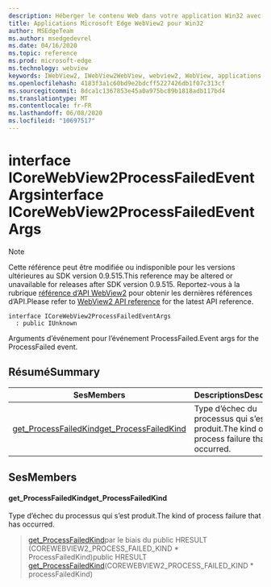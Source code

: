 ```yaml
---
description: Héberger le contenu Web dans votre application Win32 avec le contrôle Microsoft Edge WebView2
title: Applications Microsoft Edge WebView2 pour Win32
author: MSEdgeTeam
ms.author: msedgedevrel
ms.date: 04/16/2020
ms.topic: reference
ms.prod: microsoft-edge
ms.technology: webview
keywords: IWebView2, IWebView2WebView, webview2, WebView, applications Win32, Win32, Edge, ICoreWebView2, ICoreWebView2Controller, contrôle de navigateur, html Edge
ms.openlocfilehash: 4183f3a1c60bd9e2bdcff5227426db1f07c313cf
ms.sourcegitcommit: 8dca1c1367853e45a0a975bc89b1818adb117bd4
ms.translationtype: MT
ms.contentlocale: fr-FR
ms.lasthandoff: 06/08/2020
ms.locfileid: "10697517"
---
```

# <span data-ttu-id="f7a68-104">interface ICoreWebView2ProcessFailedEventArgs</span><span class="sxs-lookup"><span data-stu-id="f7a68-104">interface ICoreWebView2ProcessFailedEventArgs</span></span> 

> [!NOTE]
> <span data-ttu-id="f7a68-105">Cette référence peut être modifiée ou indisponible pour les versions ultérieures au SDK version 0.9.515.</span><span class="sxs-lookup"><span data-stu-id="f7a68-105">This reference may be altered or unavailable for releases after SDK version 0.9.515.</span></span> <span data-ttu-id="f7a68-106">Reportez-vous à la rubrique [référence d’API WebView2](../../../webview2-api-reference.md) pour obtenir les dernières références d’API.</span><span class="sxs-lookup"><span data-stu-id="f7a68-106">Please refer to [WebView2 API reference](../../../webview2-api-reference.md) for the latest API reference.</span></span>

```
interface ICoreWebView2ProcessFailedEventArgs
  : public IUnknown
```

<span data-ttu-id="f7a68-107">Arguments d’événement pour l’événement ProcessFailed.</span><span class="sxs-lookup"><span data-stu-id="f7a68-107">Event args for the ProcessFailed event.</span></span>

## <span data-ttu-id="f7a68-108">Résumé</span><span class="sxs-lookup"><span data-stu-id="f7a68-108">Summary</span></span>

 <span data-ttu-id="f7a68-109">Ses</span><span class="sxs-lookup"><span data-stu-id="f7a68-109">Members</span></span>                        | <span data-ttu-id="f7a68-110">Descriptions</span><span class="sxs-lookup"><span data-stu-id="f7a68-110">Descriptions</span></span>
--------------------------------|---------------------------------------------
[<span data-ttu-id="f7a68-111">get_ProcessFailedKind</span><span class="sxs-lookup"><span data-stu-id="f7a68-111">get_ProcessFailedKind</span></span>](#get_processfailedkind) | <span data-ttu-id="f7a68-112">Type d’échec du processus qui s’est produit.</span><span class="sxs-lookup"><span data-stu-id="f7a68-112">The kind of process failure that has occurred.</span></span>

## <span data-ttu-id="f7a68-113">Ses</span><span class="sxs-lookup"><span data-stu-id="f7a68-113">Members</span></span>

#### <span data-ttu-id="f7a68-114">get_ProcessFailedKind</span><span class="sxs-lookup"><span data-stu-id="f7a68-114">get_ProcessFailedKind</span></span> 

<span data-ttu-id="f7a68-115">Type d’échec du processus qui s’est produit.</span><span class="sxs-lookup"><span data-stu-id="f7a68-115">The kind of process failure that has occurred.</span></span>

> <span data-ttu-id="f7a68-116">[get_ProcessFailedKind](#get_processfailedkind)par le biais du public HRESULT (COREWEBVIEW2_PROCESS_FAILED_KIND \* ProcessFailedKind)</span><span class="sxs-lookup"><span data-stu-id="f7a68-116">public HRESULT [get_ProcessFailedKind](#get_processfailedkind)(COREWEBVIEW2_PROCESS_FAILED_KIND \* processFailedKind)</span></span>

